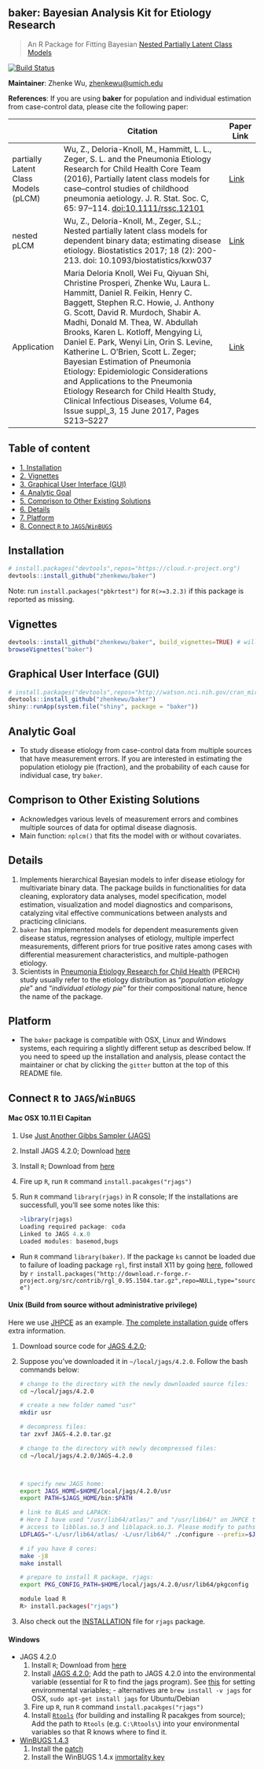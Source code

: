 
<!-- README.md is generated from README.Rmd. Please edit that file -->

## **baker**: Bayesian Analysis Kit for Etiology Research

> An R Package for Fitting Bayesian [Nested Partially Latent Class
> Models](https://academic.oup.com/biostatistics/article/18/2/200/2555349/Nested-partially-latent-class-models-for-dependent)

[![Build
Status](https://travis-ci.org/zhenkewu/baker.svg?branch=master)](https://travis-ci.org/zhenkewu/baker)

**Maintainer**: Zhenke Wu, <zhenkewu@umich.edu>

**References**: If you are using **baker** for population and individual
estimation from case-control data, please cite the following
paper:

|                                      | Citation                                                                                                                                                                                                                                                                                                                                                                                                                                                                                                                                                                                                 | Paper Link                                                                                                                 |
| ------------------------------------ | -------------------------------------------------------------------------------------------------------------------------------------------------------------------------------------------------------------------------------------------------------------------------------------------------------------------------------------------------------------------------------------------------------------------------------------------------------------------------------------------------------------------------------------------------------------------------------------------------------- | -------------------------------------------------------------------------------------------------------------------------- |
| partially Latent Class Models (pLCM) | Wu, Z., Deloria-Knoll, M., Hammitt, L. L., Zeger, S. L. and the Pneumonia Etiology Research for Child Health Core Team (2016), Partially latent class models for case–control studies of childhood pneumonia aetiology. J. R. Stat. Soc. C, 65: 97–114. <doi:10.1111/rssc.12101>                                                                                                                                                                                                                                                                                                                         | [Link](http://onlinelibrary.wiley.com/doi/10.1111/rssc.12101/full)                                                         |
| nested pLCM                          | Wu, Z., Deloria-Knoll, M., Zeger, S.L.; Nested partially latent class models for dependent binary data; estimating disease etiology. Biostatistics 2017; 18 (2): 200-213. doi: 10.1093/biostatistics/kxw037                                                                                                                                                                                                                                                                                                                                                                                              | [Link](https://academic.oup.com/biostatistics/article/18/2/200/2555349/Nested-partially-latent-class-models-for-dependent) |
| Application                          | Maria Deloria Knoll, Wei Fu, Qiyuan Shi, Christine Prosperi, Zhenke Wu, Laura L. Hammitt, Daniel R. Feikin, Henry C. Baggett, Stephen R.C. Howie, J. Anthony G. Scott, David R. Murdoch, Shabir A. Madhi, Donald M. Thea, W. Abdullah Brooks, Karen L. Kotloff, Mengying Li, Daniel E. Park, Wenyi Lin, Orin S. Levine, Katherine L. O’Brien, Scott L. Zeger; Bayesian Estimation of Pneumonia Etiology: Epidemiologic Considerations and Applications to the Pneumonia Etiology Research for Child Health Study, Clinical Infectious Diseases, Volume 64, Issue suppl\_3, 15 June 2017, Pages S213–S227 | [Link](https://academic.oup.com/cid/article/64/suppl_3/S213/3858226/Bayesian-Estimation-of-Pneumonia-Etiology)             |

## Table of content

  - [1. Installation](#id-section1)
  - [2. Vignettes](#id-section2)
  - [3. Graphical User Interface (GUI)](#id-section3)
  - [4. Analytic Goal](#id-section4)
  - [5. Comprison to Other Existing Solutions](#id-section5)
  - [6. Details](#id-section6)
  - [7. Platform](#id-section7)
  - [8. Connect `R` to `JAGS`/`WinBUGS`](#id-section8)

<div id='id-section1'/>

## Installation

``` r
# install.packages("devtools",repos="https://cloud.r-project.org")
devtools::install_github("zhenkewu/baker")
```

Note: run `install.packages("pbkrtest")` for `R(>=3.2.3)` if this
package is reported as missing.

<div id='id-section2'/>

## Vignettes

``` r
devtools::install_github("zhenkewu/baker", build_vignettes=TRUE) # will take extra time to run a few examples.
browseVignettes("baker")
```

<div id='id-section3'/>

## Graphical User Interface (GUI)

``` r
# install.packages("devtools",repos="http://watson.nci.nih.gov/cran_mirror/")
devtools::install_github("zhenkewu/baker")
shiny::runApp(system.file("shiny", package = "baker"))
```

<div id='id-section4'/>

## Analytic Goal

  - To study disease etiology from case-control data from multiple
    sources that have measurement errors. If you are interested in
    estimating the population etiology pie (fraction), and the
    probability of each cause for individual case, try `baker`.

<div id='id-section5'/>

## Comprison to Other Existing Solutions

  - Acknowledges various levels of measurement errors and combines
    multiple sources of data for optimal disease diagnosis.
  - Main function: `nplcm()` that fits the model with or without
    covariates.

<div id='id-section6'/>

## Details

1.  Implements hierarchical Bayesian models to infer disease etiology
    for multivariate binary data. The package builds in functionalities
    for data cleaning, exploratory data analyses, model specification,
    model estimation, visualization and model diagnostics and
    comparisons, catalyzing vital effective communications between
    analysts and practicing clinicians.
2.  `baker` has implemented models for dependent measurements given
    disease status, regression analyses of etiology, multiple imperfect
    measurements, different priors for true positive rates among cases
    with differential measurement characteristics, and multiple-pathogen
    etiology.
3.  Scientists in [Pneumonia Etiology Research for Child
    Health](http://www.jhsph.edu/research/centers-and-institutes/ivac/projects/perch/)
    (PERCH) study usually refer to the etiology distribution as
    “*population etiology pie*” and “*individual etiology pie*” for
    their compositional nature, hence the name of the package.

<div id='id-section7'/>

## Platform

  - The `baker` package is compatible with OSX, Linux and Windows
    systems, each requiring a slightly different setup as described
    below. If you need to speed up the installation and analysis, please
    contact the maintainer or chat by clicking the `gitter` button at
    the top of this README file.

<div id='id-section8'/>

## Connect `R` to `JAGS`/`WinBUGS`

#### Mac OSX 10.11 El Capitan

1.  Use [Just Another Gibbs Sampler
    (JAGS)](http://mcmc-jags.sourceforge.net/)

2.  Install JAGS 4.2.0; Download
    [here](https://sourceforge.net/projects/mcmc-jags/files/JAGS/4.x/Mac%20OS%20X/)

3.  Install `R`; Download from [here](https://cran.r-project.org/)

4.  Fire up `R`, run `R` command `install.pacakges("rjags")`

5.  Run `R` command `library(rjags)` in R console; If the installations
    are successfull, you’ll see some notes like this:
    
    ``` r
    >library(rjags)
    Loading required package: coda
    Linked to JAGS 4.x.0
    Loaded modules: basemod,bugs
    ```

<!-- end list -->

  - Run `R` command `library(baker)`. If the package `ks` cannot be
    loaded due to failure of loading package `rgl`, first install X11 by
    going [here](https://www.xquartz.org/releases/XQuartz-2.7.11.html),
    followed by `r
    install.packages("http://download.r-forge.r-project.org/src/contrib/rgl_0.95.1504.tar.gz",repo=NULL,type="source")`

#### Unix (Build from source without administrative privilege)

Here we use [JHPCE](https://jhpce.jhu.edu/) as an example. [The complete
installation
guide](https://sourceforge.net/projects/mcmc-jags/files/Manuals/4.x/)
offers extra information.

1.  Download source code for
    [JAGS 4.2.0](https://sourceforge.net/projects/mcmc-jags/files/JAGS/4.x/Source/JAGS-4.2.0.tar.gz/download);

2.  Suppose you’ve downloaded it in `~/local/jags/4.2.0`. Follow the
    bash commands below:
    
    ``` bash
    # change to the directory with the newly downloaded source files:
    cd ~/local/jags/4.2.0
    
    # create a new folder named "usr"
    mkdir usr
    
    # decompress files:
    tar zxvf JAGS-4.2.0.tar.gz
    
    # change to the directory with newly decompressed files:
    cd ~/local/jags/4.2.0/JAGS-4.2.0
    
    
    
    # specify new JAGS home:
    export JAGS_HOME=$HOME/local/jags/4.2.0/usr
    export PATH=$JAGS_HOME/bin:$PATH
    
    # link to BLAS and LAPACK:
    # Here I have used "/usr/lib64/atlas/" and "/usr/lib64/" on JHPCE that give me
    # access to libblas.so.3 and liblapack.so.3. Please modify to paths on your system.
    LDFLAGS="-L/usr/lib64/atlas/ -L/usr/lib64/" ./configure --prefix=$JAGS_HOME --libdir=$JAGS_HOME/lib64 
    
    # if you have 8 cores:
    make -j8
    make install
    
    # prepare to install R package, rjags:
    export PKG_CONFIG_PATH=$HOME/local/jags/4.2.0/usr/lib64/pkgconfig 
    
    module load R
    R> install.packages("rjags")
    ```

3.  Also check out the
    [INSTALLATION](https://CRAN.R-project.org/package=rjags/INSTALL)
    file for `rjags` package.

#### Windows

  - JAGS 4.2.0
    1.  Install `R`; Download from [here](https://cran.r-project.org/)
    2.  Install
        [JAGS 4.2.0](https://sourceforge.net/projects/mcmc-jags/files/JAGS/4.x/Windows/);
        Add the path to JAGS 4.2.0 into the environmental variable
        (essential for R to find the jags program). See
        [this](http://superuser.com/questions/949560/how-do-i-set-system-environment-variables-in-windows-10)
        for setting environmental variables; - alternatives are `brew
        install -v jags` for OSX, `sudo apt-get install jags` for
        Ubuntu/Debian
    3.  Fire up `R`, run `R` command `install.pacakges("rjags")`
    4.  Install
        [`Rtools`](https://cran.r-project.org/bin/windows/Rtools/) (for
        building and installing R pacakges from source); Add the path to
        `Rtools` (e.g. `C:\Rtools\`) into your environmental variables
        so that R knows where to find
    it.
  - [WinBUGS 1.4.3](http://www.mrc-bsu.cam.ac.uk/software/bugs/the-bugs-project-winbugs/)
    1.  Install the
        [patch](http://www.mrc-bsu.cam.ac.uk/software/bugs/the-bugs-project-winbugs/the-bugs-project-winbugs-patches/)
    2.  Install the WinBUGS 1.4.x [immortality
        key](http://www.mrc-bsu.cam.ac.uk/software/bugs/the-bugs-project-winbugs/)
